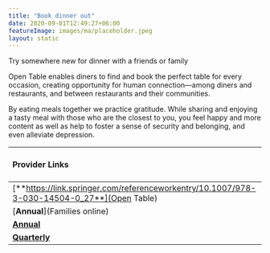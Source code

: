 ```yaml
---
title: "Book dinner out"
date: 2020-09-01T12:49:27+06:00
featureImage: images/ma/placeholder.jpeg
layout: static
---
```


Try somewhere new for dinner with a friends or family

Open Table enables diners to find and book the perfect table for every occasion, creating opportunity for human connection—among diners and restaurants, and between restaurants and their communities.

By eating meals together we practice gratitude. While sharing and enjoying a tasty meal with those who are the closest to you, you feel happy and more content as well as help to foster a sense of security and belonging, and even alleviate depression.

| Provider Links      | Free or Paid  |  
| :-----------          | :--------------:      |  
| [**https://link.springer.com/referenceworkentry/10.1007/978-3-030-14504-0_27**](Open Table) | Online | 
| [**Annual**](Families online) | Online | 
| [**Annual**](Stanctos) | Online | 
| [**Quarterly**](Tabl) |  | 
  

<br/><br/>






